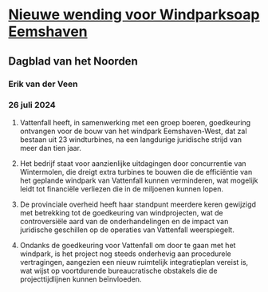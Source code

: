 # [Nieuwe wending voor Windparksoap Eemshaven](https://advance.lexis.com/api/document?collection=news&id=urn:contentItem:6CJX-VMG1-DYNS-J0SN-00000-00&context=1519360)
## Dagblad van het Noorden
### Erik van der Veen
### 26 juli 2024

1. Vattenfall heeft, in samenwerking met een groep boeren, goedkeuring ontvangen voor de bouw van het windpark Eemshaven-West, dat zal bestaan uit 23 windturbines, na een langdurige juridische strijd van meer dan tien jaar.

2. Het bedrijf staat voor aanzienlijke uitdagingen door concurrentie van Wintermolen, die dreigt extra turbines te bouwen die de efficiëntie van het geplande windpark van Vattenfall kunnen verminderen, wat mogelijk leidt tot financiële verliezen die in de miljoenen kunnen lopen.

3. De provinciale overheid heeft haar standpunt meerdere keren gewijzigd met betrekking tot de goedkeuring van windprojecten, wat de controversiële aard van de onderhandelingen en de impact van juridische geschillen op de operaties van Vattenfall weerspiegelt.

4. Ondanks de goedkeuring voor Vattenfall om door te gaan met het windpark, is het project nog steeds onderhevig aan procedurele vertragingen, aangezien een nieuw ruimtelijk integratieplan vereist is, wat wijst op voortdurende bureaucratische obstakels die de projecttijdlijnen kunnen beïnvloeden.